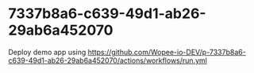 # 7337b8a6-c639-49d1-ab26-29ab6a452070
Deploy demo app using https://github.com/Wopee-io-DEV/p-7337b8a6-c639-49d1-ab26-29ab6a452070/actions/workflows/run.yml
